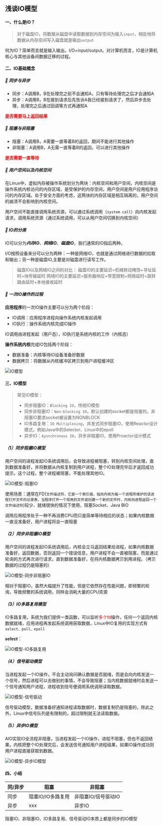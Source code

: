 ## 浅谈IO模型

#### 一、什么是IO？

> 对于磁盘IO，将数据从磁盘中读取数据到内存空间为输入`input`，相反地将数据从内存空间写入磁盘就是输出`output`

何为IO？简单而言就是输入输出，I/O=input/output。对计算机而言，IO是计算机核心与其他设备间数据迁移的过程。

#### 二、IO基础概念

##### 🌟 同步与异步
- 同步：A调用B，B在处理完之前不会通知A，只有等待处理完之后才会通知A
- 异步：A调用B，B在接到请求后先告诉A我已经接到请求了，然后异步去处理，处理完之后通过回调等方式再通知A

<font color='red'>**是否需要马上返回结果**</font>

##### 🌟 阻塞与非阻塞
- 阻塞：A调用B，A需要一直等着B的返回，期间不能进行其他操作
- 非阻塞：A调用B，A无需一直等着B的返回，可以进行其他操作

<font color='red'>**是否需要一直等待**</font>

##### 🌟 用户空间以及内核空间

在Linux中，虚拟内存被操作系统划分为两块：内核空间和用户空间，内核空间是操作系统内核访问的内存区域，是受保护的内存空间，用户空间是用户应用程序访问的内存区域。处于安全方面的考虑，这两块的内存区域是相互隔离的，用户空间的崩溃不会影响到内核空间。

用户空间不能直接调用系统资源，可以通过系统调用（`system call`）向内核发起请求，调用系统资源（通过系统调用，可以从用户空间切换到内核空间）

##### 🌟 IO的分类

IO可以分为***内存IO***、***网络IO***、***磁盘IO***，我们通常的IO指后两种。

I/O按照设备来分可以分为两种：一种是网络IO，也就是通过网络进行数据的拉取和输出；另一种是磁盘IO,主要是对磁盘进行读写工作。

> 磁盘IO以及网络IO之间的对比：
> 磁盘IO的主要延迟=机械转动掩饰+寻址延时+块传输延时
> 网络IO的主要延迟=服务器响应+带宽限制+网络延时+跳转路由延时+本地接收延时

##### 🌟 一次IO操作的过程

**应用程序**的一次IO操作主要可以分为两个阶段：

- IO调用：应用程序进程向操作系统内核发起调用
- IO执行：操作系统内核完成IO操作

IO调用由进程发起（用户态），IO执行是系统内核的工作（内核态）

**操作系统内核**完成IO包括两个阶段：

- 数据准备：内核等待IO设备准备好数据
- 数据拷贝：将数据从内核缓冲区拷贝到用户进程缓冲区

<img src="https://markdown-img-ct.oss-cn-beijing.aliyuncs.com/img/IO%E6%A8%A1%E5%9E%8B.png" alt="IO模型" />

#### 三、IO模型

> 常见IO模型：
>
> - 同步阻塞IO：`Blocking IO`，传统IO模型
> - 同步非阻塞IO：`Non-blocking IO`，默认创建的socket都是阻塞的，非阻塞IO要求socket被设置为NONBLOCK
> - IO多路复用：`IO Multiplexing`，并发式同步阻塞IO，使用Reactor设计模式，例如Java中的Selector、Linux中的epoll
> - 异步IO：`Aysnchronous IO`，异步非阻塞IO，使用Proactor设计模式

##### （1）同步阻塞IO模型

用户空间的进程发起IO系统调用后，会导致进程被阻塞，转到内核空间处理，直到数据准备好，并将数据从内核复制到用户进程，整个IO处理完毕后才返回成功提示。这个过程，整个进程被阻塞，不能处理其他IO。

![IO模型-阻塞IO](https://markdown-img-ct.oss-cn-beijing.aliyuncs.com/img/IO%E6%A8%A1%E5%9E%8B-%E9%98%BB%E5%A1%9EIO.png)

使用场景：通常在FD(`文件描述符，它是一个索引值，指向内核为每一个进程所维护的该进程打开文件的记录表，当程序打开一个现用的文件或创建一个新的文件时，内核向进程返回一个文件描述符`)较少、就绪很快的情况下使用，阻塞Socket、Java BIO

调用应用程序处于一种不再消费CPU而只是简单等待相应的状态；如果内核数据一直没准备好，用户进程将会一直阻塞

##### （2）同步非阻塞IO模型

用户空间的进程发起IO系统调用后，内核会立马返回结果给进程，如果内核数据准备好，返回数据，否则返回一个错误信息，用户进程不会一直被阻塞，而是通过轮询的方式再次进行请求，直到数据准备好，在将内核数据拷贝到用进程。（拷贝数据的过程仍是阻塞的）

![IO模型-同步非阻塞IO](https://markdown-img-ct.oss-cn-beijing.aliyuncs.com/img/IO%E6%A8%A1%E5%9E%8B-%E5%90%8C%E6%AD%A5%E9%9D%9E%E9%98%BB%E5%A1%9EIO.png)

相对于阻塞IO，虽然大幅提升了性能，但是它依然存在性能问题，即频繁的轮询，导致频繁的系统调用，同样会消耗大量的CPU资源

##### （3）IO多路复用模型

IO多路复用，系统为我们提供一类函数，可以监听<font color='red'>多个fd</font>操作，任何一个返回内核数据就绪，应用进程再发起系统调用获取数据，Linux中IO复用的实现方式有`select、poll、epoll`

***select***：

![IO模型-IO多路复用](https://markdown-img-ct.oss-cn-beijing.aliyuncs.com/img/IO%E6%A8%A1%E5%9E%8B-IO%E5%A4%9A%E8%B7%AF%E5%A4%8D%E7%94%A8.png)

##### （4）信号驱动模型

当进程发起一个IO操作，不会主动询问确认数据是否就绪，而是会向内核发送一个信号，然后进程可以去做别的事情，不会导致阻塞；当内核数据就绪时会发送一个信号通知用户进程，进程收到信号便调用系统调用读取数据。

![IO模型-信号驱动](https://markdown-img-ct.oss-cn-beijing.aliyuncs.com/img/IO%E6%A8%A1%E5%9E%8B-%E4%BF%A1%E5%8F%B7%E9%A9%B1%E5%8A%A8.png)

信号驱动模型，数据准备好通知进程读取数据时，数据复制仍是阻塞的，除此之外，Linux中信号队列是有限制的，超过限制就无法读取数据。

##### （5）异步IO模型

AIO实现IO全流程非阻塞，当进程发起一个IO操作，进程不阻塞，但也不返回结果。内核把整个IO处理完后，会发送信号通知用户进程结果，如果IO操作成功则用户进程直接获取到数据。

![IO模型-异步IO模型](https://markdown-img-ct.oss-cn-beijing.aliyuncs.com/img/IO%E6%A8%A1%E5%9E%8B-%E5%BC%82%E6%AD%A5IO%E6%A8%A1%E5%9E%8B.png)

#### 四、小结

| 同/异步 | 阻塞       | 非阻塞     |
| ------- | ---------- | ---------- |
| 同步    | 阻塞IO/IO多路复用     | 非阻塞IO/信号驱动IO   |
| 异步    | xxx        | 异步IO     |

阻塞IO、非阻塞IO、IO多路复用、信号驱动IO本质上都是同步的IO模型


